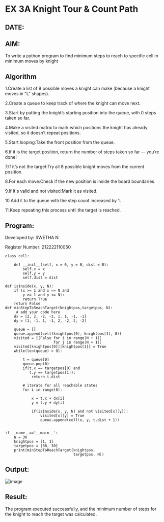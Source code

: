 # EX 3A Knight Tour & Count Path
## DATE:
## AIM:
To write a python program to find minimum steps to reach to specific cell in minimum moves by knight


## Algorithm
1.Create a list of 8 possible moves a knight can make (because a knight moves in "L" shapes).

2.Create a queue to keep track of where the knight can move next.

3.Start by putting the knight’s starting position into the queue, with 0 steps taken so far.

4.Make a visited matrix to mark which positions the knight has already visited, so it doesn’t repeat positions.

5.Start looping:Take the front position from the queue.

6.If it is the target position, return the number of steps taken so far — you’re done!

7.If it’s not the target:Try all 8 possible knight moves from the current position.

8.For each move:Check if the new position is inside the board boundaries.

9.If it's valid and not visited:Mark it as visited.

10.Add it to the queue with the step count increased by 1.

11.Keep repeating this process until the target is reached.
## Program:
Developed by: SWETHA N

Register Number: 212222110050 
```
class cell:
     
    def __init__(self, x = 0, y = 0, dist = 0):
        self.x = x
        self.y = y
        self.dist = dist

def isInside(x, y, N):
    if (x >= 1 and x <= N and
        y >= 1 and y <= N):
        return True
    return False
def minStepToReachTarget(knightpos,targetpos, N):
     # add your code here
    dx = [2, 2, -2, -2, 1, 1, -1, -1]
    dy = [1, -1, 1, -1, 2, -2, 2, -2]
     
    queue = []
    queue.append(cell(knightpos[0], knightpos[1], 0))
    visited = [[False for i in range(N + 1)]
                      for j in range(N + 1)]
    visited[knightpos[0]][knightpos[1]] = True
    while(len(queue) > 0):
         
        t = queue[0]
        queue.pop(0)
        if(t.x == targetpos[0] and
           t.y == targetpos[1]):
            return t.dist
             
        # iterate for all reachable states
        for i in range(8):
             
            x = t.x + dx[i]
            y = t.y + dy[i]
             
            if(isInside(x, y, N) and not visited[x][y]):
                visited[x][y] = True
                queue.append(cell(x, y, t.dist + 1))
     
    
if __name__=='__main__':
    N = 30
    knightpos = [1, 1]
    targetpos = [30, 30]
    print(minStepToReachTarget(knightpos,
                               targetpos, N))
```

## Output:

![image](https://github.com/user-attachments/assets/4d4c30ba-3395-4bbc-9730-c870b28a3480)


## Result:
The program executed successfully, and the minimum number of steps for the knight to reach the target was calculated.
